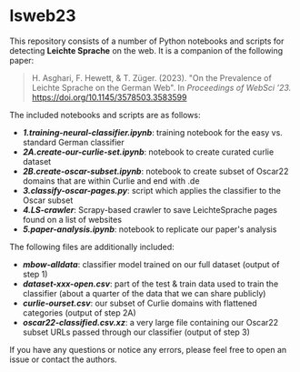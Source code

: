 # lsweb23

This repository consists of a number of Python notebooks and scripts for detecting __Leichte Sprache__ on the web. 
It is a companion of the following paper:

> H. Asghari, F. Hewett, & T. Züger. (2023). "On the Prevalence of Leichte Sprache on the German Web". In _Proceedings of WebSci ’23._ https://doi.org/10.1145/3578503.3583599 

The included notebooks and scripts are as follows:

- ___1.training-neural-classifier.ipynb___:  training notebook for the easy vs. standard German classifier 
- ___2A.create-our-curlie-set.ipynb___: notebook to create curated curlie dataset
- ___2B.create-oscar-subset.ipynb___: notebook to create subset of Oscar22 domains that are within Curlie and end with .de
- ___3.classify-oscar-pages.py___: script which applies the classifier to the Oscar subset
- ___4.LS-crawler___: Scrapy-based crawler to save LeichteSprache pages found on a list of websites
- ___5.paper-analysis.ipynb___: notebook to replicate our paper's analysis 

The following files are additionally included:

- ___mbow-alldata___: classifier model trained on our full dataset (output of step 1)
- ___dataset-xxx-open.csv___:  part of the test & train data used to train the classifier (about a quarter of the data that we can share publicly) 
- ___curlie-ourset.csv___: our subset of Curlie domains with flattened categories (output of step 2A)
- ___oscar22-classified.csv.xz___: a very large file containing our Oscar22 subset URLs passed through our classifier (output of step 3)

If you have any questions or notice any errors, please feel free to open an issue or contact the authors.

